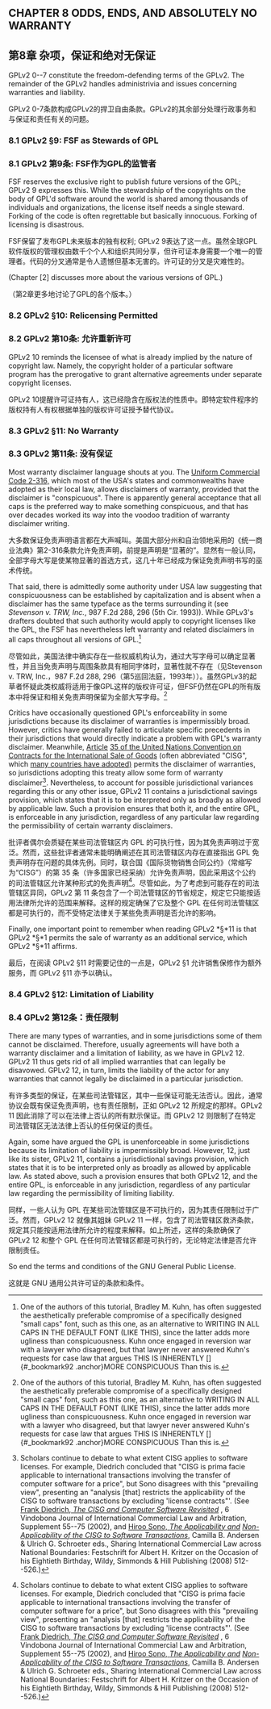 
## CHAPTER 8 ODDS, ENDS, AND ABSOLUTELY NO WARRANTY

## 第8章 杂项，保证和绝对无保证

GPLv2 0--7 constitute the freedom-defending terms of the GPLv2. The remainder of the GPLv2 handles administrivia and issues concerning warranties and liability.

GPLv2 0-7条款构成GPLv2的捍卫自由条款。GPLv2的其余部分处理行政事务和与保证和责任有关的问题。

### 8.1 GPLv2 §9: FSF as Stewards of GPL

### 8.1 GPLv2 第9条: FSF作为GPL的监管者

FSF reserves the exclusive right to publish future versions of the GPL; GPLv2 9 expresses this. While the stewardship of the copyrights on the body of GPL'd software around the world is shared among thousands of individuals and organizations, the license itself needs a single steward. Forking of the code is often regrettable but basically innocuous. Forking of licensing is disastrous.

FSF保留了发布GPL未来版本的独有权利; GPLv2 9表达了这一点。虽然全球GPL软件版权的管理权由数千个个人和组织共同分享，但许可证本身需要一个唯一的管理者。代码的分叉通常是令人遗憾但基本无害的。许可证的分叉是灾难性的。

(Chapter [2] discusses more about the various versions of GPL.)

（第2章更多地讨论了GPL的各个版本。）

### 8.2 GPLv2 §10: Relicensing Permitted

### 8.2 GPLv2 第10条: 允许重新许可

GPLv2 10 reminds the licensee of what is already implied by the nature of copyright law. Namely, the copyright holder of a particular software program has the prerogative to grant alternative agreements under separate copyright licenses.

GPLv2 10提醒许可证持有人，这已经隐含在版权法的性质中。即特定软件程序的版权持有人有权根据单独的版权许可证授予替代协议。

### 8.3 GPLv2 §11: No Warranty

### 8.3 GPLv2 第11条: 没有保证

Most warranty disclaimer language shouts at you. The [Uniform Commercial Code 2-316,](http://www.law.cornell.edu/ucc/2/2-316) which most of the USA's states and commonwealths have adopted as their local law, allows disclaimers of warranty, provided that the disclaimer is "conspicuous". There is apparently general acceptance that all caps is the preferred way to make something conspicuous, and that has over decades worked its way into the voodoo tradition of warranty disclaimer writing.

大多数保证免责声明语言都在大声喊叫。美国大部分州和自治领地采用的《统一商业法典》第2-316条款允许免责声明，前提是声明是“显著的”。显然有一般认同，全部字母大写是使某物显著的首选方式，这几十年已经成为保证免责声明书写的巫术传统。

That said, there is admittedly some authority under USA law suggesting that conspicuousness can be established by capitalization and is absent when a disclaimer has the same typeface as the terms surrounding it (see *Stevenson v. TRW, Inc.*, 987 F.2d 288, 296 (5th Cir. 1993)). While GPLv3's drafters doubted that such authority would apply to copyright licenses like the GPL, the FSF has nevertheless left warranty and related disclaimers in all caps throughout all versions of GPL.[^8-1^]

尽管如此，美国法律中确实存在一些权威机构认为，通过大写字母可以确定显著性，并且当免责声明与周围条款具有相同字体时，显著性就不存在（见Stevenson v. TRW, Inc.，987 F.2d 288, 296（第5巡回法庭，1993年））。虽然GPLv3的起草者怀疑此类权威将适用于像GPL这样的版权许可证，但FSF仍然在GPL的所有版本中将保证和相关免责声明保留为全部大写字母。[^8-1^]

[^8-1^]: One of the authors of this tutorial, Bradley M. Kuhn, has often suggested the aesthetically preferable compromise of a specifically designed "small caps" font, such as this one, as an alternative to WRITING IN ALL CAPS IN THE DEFAULT FONT (LIKE THIS), since the latter adds more ugliness than conspicuousness. Kuhn once engaged in reversion war with a lawyer who disagreed, but that lawyer never answered Kuhn's requests for case law that argues THIS IS INHERENTLY []{#_bookmark92 .anchor}MORE CONSPICUOUS Than this is.

[^8-1^]: 本教程的其中一位作者 Bradley M. Kuhn 经常建议使用专门设计的“小型大写字体”（例如此处所示的字体）作为使用默认字体中的全部大写（如此处）的替代方案，因为后者比前者更加丑陋而不显眼。Kuhn 曾与一位不同意他观点的律师进行过反转战，但该律师从未回应 Kuhn 要求提供证明“这种方式本质上更加显眼”的案例法律。

Critics have occasionally questioned GPL's enforceability in some jurisdictions because its disclaimer of warranties is impermissibly broad. However, critics have generally failed to articulate specific precedents in their jurisdictions that would directly indicate a problem with GPL's warranty disclaimer. Meanwhile, [Article](http://www.cisg.law.pace.edu/cisg/text/treaty.html#35) [35 of the United Nations Convention on Contracts for the International Sale of Goods](http://www.cisg.law.pace.edu/cisg/text/treaty.html#35) (often abbreviated "CISG", which [many countries have adopted)](https://treaties.un.org/Pages/ViewDetails.aspx?src=TREATY&id=228&chapter=10&lang=en) permits the disclaimer of warranties, so jurisdictions adopting this treaty allow some form of warranty disclaimer[^8-2^]. Nevertheless, to account for possible jurisdictional variances regarding this or any other issue, GPLv2 11 contains a jurisdictional savings provision, which states that it is to be interpreted only as broadly as allowed by applicable law. Such a provision ensures that both it, and the entire GPL, is enforceable in any jurisdiction, regardless of any particular law regarding the permissibility of certain warranty disclaimers.

批评者偶尔会质疑在某些司法管辖区内 GPL 的可执行性，因为其免责声明过于宽泛。然而，这些批评者通常未能明确阐述在其司法管辖区内存在直接指出 GPL 免责声明存在问题的具体先例。同时，联合国《国际货物销售合同公约》（常缩写为“CISG”）的第 35 条（许多国家已经采纳）允许免责声明，因此采用这个公约的司法管辖区允许某种形式的免责声明[^8-2^]。尽管如此，为了考虑到可能存在的司法管辖区异同，GPLv2 第 11 条包含了一个司法管辖区的节省规定，规定它只能按适用法律所允许的范围来解释。这样的规定确保了它及整个 GPL 在任何司法管辖区都是可执行的，而不受特定法律关于某些免责声明是否允许的影响。

Finally, one important point to remember when reading GPLv2 *§*11 is that GPLv2 *§*1 permits the sale of warranty as an additional service, which GPLv2 *§*11 affirms.

最后，在阅读 GPLv2 §11 时需要记住的一点是，GPLv2 §1 允许销售保修作为额外服务，而 GPLv2 §11 亦予以确认。

### 8.4 GPLv2 §12: Limitation of Liability

### 8.4 GPLv2 第12条：责任限制

There are many types of warranties, and in some jurisdictions some of them cannot be disclaimed. Therefore, usually agreements will have both a warranty disclaimer and a limitation of liability, as we have in GPLv2 12. GPLv2 11 thus gets rid of all implied warranties that can legally be disavowed. GPLv2 12, in turn, limits the liability of the actor for any warranties that cannot legally be disclaimed in a particular jurisdiction.

有许多类型的保证，在某些司法管辖区，其中一些保证可能无法否认。因此，通常协议会既有保证免责声明，也有责任限制，正如 GPLv2 12 所规定的那样。GPLv2 11 因此消除了可以在法律上否认的所有默示保证。而 GPLv2 12 则限制了在特定司法管辖区无法法律上否认的任何保证的责任。

Again, some have argued the GPL is unenforceable in some jurisdictions because its limitation of liability is impermissibly broad. However, 12, just like its sister, GPLv2 11, contains a jurisdictional savings provision, which states that it is to be interpreted only as broadly as allowed by applicable law. As stated above, such a provision ensures that both GPLv2 12, and the entire GPL, is enforceable in any jurisdiction, regardless of any particular law regarding the permissibility of limiting liability.

同样，一些人认为 GPL 在某些司法管辖区是不可执行的，因为其责任限制过于广泛。然而，GPLv2 12 就像其姐妹 GPLv2 11 一样，包含了司法管辖区救济条款，规定其只能按适用法律所允许的程度来解释。如上所述，这样的条款确保了 GPLv2 12 和整个 GPL 在任何司法管辖区都是可执行的，无论特定法律是否允许限制责任。

So end the terms and conditions of the GNU General Public License.

这就是 GNU 通用公共许可证的条款和条件。

[^8-2^]: Scholars continue to debate to what extent CISG applies to software licenses. For example, Diedrich concluded that "CISG is prima facie applicable to international transactions involving the transfer of computer software for a price", but Sono disagrees with this "prevailing view", presenting an "analysis \[that\] restricts the applicability of the CISG to software transactions by excluding 'license contracts"'. (See [Frank Diedrich, *The CISG and Computer Software Revisited*](http://www.cisg.law.pace.edu/cisg/biblio/diedrich1.html) , 6 Vindobona Journal of International Commercial Law and Arbitration, Supplement 55--75 (2002), and [Hiroo Sono, *The Applicability and*](http://www.cisg.law.pace.edu/cisg/biblio/sono6.html) [*Non-Applicability of the CISG to Software Transactions*](http://www.cisg.law.pace.edu/cisg/biblio/sono6.html), Camilla B. Andersen & Ulrich G. Schroeter eds., Sharing International Commercial Law across National Boundaries: Festschrift for Albert H. Kritzer on the Occasion of his Eightieth Birthday, Wildy, Simmonds & Hill Publishing (2008) 512--526.)

[^8-2^]: 学者们继续就 CISG 在软件许可证方面适用的程度进行辩论。例如，Diedrich 认为“CISG 明显适用于涉及计算机软件传输的国际交易，而且价格是其要素之一”，但 Sono 不同意这种“普遍观点”，提出了一种“分析，将 CISG 的适用范围限制在排除了许可合同的软件交易之外”（见 Frank Diedrich 的 The CISG and Computer Software Revisited，6 Vindobona Journal of International Commercial Law and Arbitration，Supplement 55--75（2002）和 Hiroo Sono 的 The Applicability and Non-Applicability of the CISG to Software Transactions，Camilla B. Andersen & Ulrich G. Schroeter eds.，Sharing International Commercial Law across National Boundaries: Festschrift for Albert H. Kritzer on the Occasion of his Eightieth Birthday，Wildy，Simmonds & Hill Publishing（2008）512--526）。
